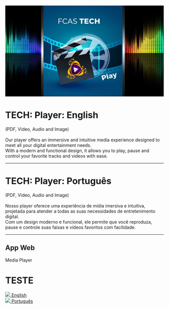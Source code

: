 ![banner](player_banner.jpg)

# TECH: Player: English
  (PDF, Video, Audio and Image)<br/><br/>
  Our player offers an immersive and intuitive media experience designed to meet all your digital entertainment needs. <br/>With a modern and functional design, it allows you to play, pause and control your favorite tracks and videos with ease.

<hr/>

# TECH: Player: Português
  (PDF, Video, Audio and Image)<br/><br/>
  Nosso player oferece uma experiência de mídia imersiva e intuitiva, projetada para atender a todas as suas necessidades de entretenimento digital. <br/>Com um design moderno e funcional, ele permite que você reproduza, pause e controle suas faixas e vídeos favoritos com facilidade.


<hr/>

## App Web
 Media Player


# TESTE
[![](https://fcasfs-of.cloud-fs.net/Icon/en.png) English](https://player.fcasfs-of.cloud-fs.net/en) <br/>
[![](https://fcasfs-of.cloud-fs.net/Icon/br.png) Português](https://player.fcasfs-of.cloud-fs.net)

<br/>
